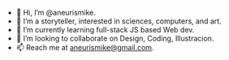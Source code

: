 - 👋 Hi, I’m @aneurismike.
- 👀 I’m a storyteller, interested in sciences, computers, and art.
- 🌱 I’m currently learning full-stack JS based Web dev.
- 💞️ I’m looking to collaborate on Design, Coding, Illustracion.
- 📫 Reach me at aneurismike@gmail.com.

<!---
aneurismike/aneurismike is a ✨ special ✨ repository because its `README.md` (this file) appears on your GitHub profile.
You can click the Preview link to take a look at your changes.
--->
